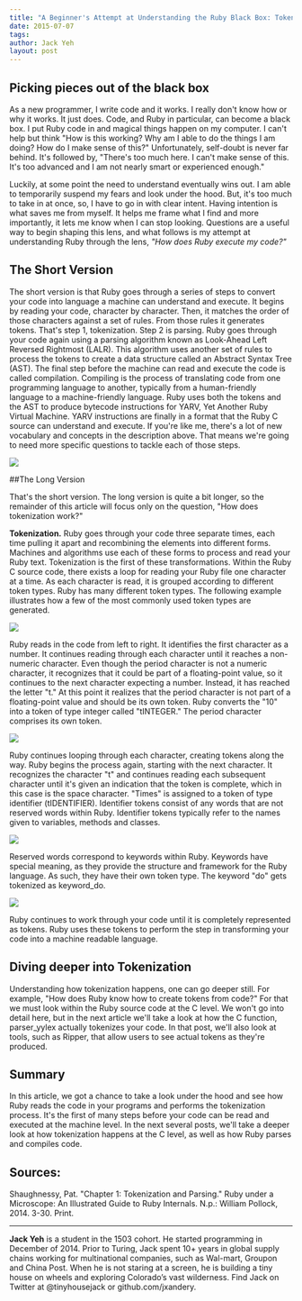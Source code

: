 ```yaml
---
title: "A Beginner's Attempt at Understanding the Ruby Black Box: Tokenization"
date: 2015-07-07
tags:
author: Jack Yeh
layout: post
---
```


## Picking pieces out of the black box

As a new programmer, I write code and it works. I really don't know how or why it works. It just does. Code, and Ruby in particular, can become a black box. I put Ruby code in and magical things happen on my computer. I can't help but think "How is this working? Why am I able to do the things I am doing? How do I make sense of this?" Unfortunately, self-doubt is never far behind. It's followed by, "There's too much here. I can't make sense of this. It's too advanced and I am not nearly smart or experienced enough." 

Luckily, at some point the need to understand eventually wins out. I am able to temporarily suspend my fears and look under the hood. But, it's too much to take in at once, so, I have to go in with clear intent. Having intention is what saves me from myself. It helps me frame what I find and more importantly, it lets me know when I can stop looking. Questions are a useful way to begin shaping this lens, and what follows is my attempt at understanding Ruby through the lens, *"How does Ruby execute my code?"*

## The Short Version

The short version is that Ruby goes through a series of steps to convert your code into language a machine can understand and execute. It begins by reading your code, character by character. Then, it matches the order of those characters against a set of rules. From those rules it generates tokens. That's step 1, tokenization. Step 2 is parsing. Ruby goes through your code again using a parsing algorithm known as Look-Ahead Left Reversed Rightmost (LALR). This algorithm uses another set of rules to process the tokens to create a data structure called an Abstract Syntax Tree (AST). The final step before the machine can read and execute the code is called compilation. Compiling is the process of translating code from one programming language to another, typically from a human-friendly language to a machine-friendly language. Ruby uses both the tokens and the AST to produce bytecode instructions for YARV, Yet Another Ruby Virtual Machine. YARV instructions are finally in a format that the Ruby C source can understand and execute. If you're like me, there's a lot of new vocabulary and concepts in the description above. That means we're going to need more specific questions to tackle each of those steps.

<img src='/images/jack1.png'/>

##The Long Version

That's the short version. The long version is quite a bit longer, so the remainder of this article will focus only on the question, "How does tokenization work?"  

**Tokenization.** Ruby goes through your code three separate times, each time pulling it apart and recombining the elements into different forms. Machines and algorithms use each of these forms to process and read your Ruby text. Tokenization is the first of these transformations. Within the Ruby C source code, there exists a loop for reading your Ruby file one character at a time. As each character is read, it is grouped according to different token types. Ruby has many different token types. The following example illustrates how a few of the most commonly used token types are generated.  

<img src='/images/jack5.png'/>

Ruby reads in the code from left to right. It identifies the first character as a number. It continues reading through each character until it reaches a non-numeric character. Even though the period character is not a numeric character, it recognizes that it could be part of a floating-point value, so it continues to the next character expecting a number. Instead, it has reached the letter "t." At this point it realizes that the period character is not part of a floating-point value and should be its own token. Ruby converts the "10" into a token of type integer called "tINTEGER." The period character comprises its own token. 

<img src='/images/jack2.png'/>

Ruby continues looping through each character, creating tokens along the way. Ruby begins the process again, starting with the next character. It recognizes the character "t" and continues reading each subsequent character until it's given an indication that the token is complete, which in this case is the space character. "Times" is assigned to a token of type identifier (tIDENTIFIER). Identifier tokens consist of any words that are not reserved words within Ruby. Identifier tokens typically refer to the names given to variables, methods and classes.

<img src='/images/jack3.png'/>

Reserved words correspond to keywords within Ruby. Keywords have special meaning, as they provide the structure and framework for the Ruby language. As such, they have their own token type. The keyword "do" gets tokenized as keyword_do. 

<img src='/images/jack4.png'/>

Ruby continues to work through your code until it is completely represented as tokens. Ruby uses these tokens to perform the step in transforming your code into a machine readable language. 

## Diving deeper into Tokenization

Understanding how tokenization happens, one can go deeper still. For example, "How does Ruby know how to create tokens from code?" For that we must look within the Ruby source code at the C level. We won't go into detail here, but in the next article we'll take a look at how the C function, parser_yylex actually tokenizes your code. In that post, we'll also look at tools, such as Ripper, that allow users to see actual tokens as they're produced.

## Summary

In this article, we got a chance to take a look under the hood and see how Ruby reads the code in your programs and performs the tokenization process. It's the first of many steps before your code can be read and executed at the machine level. In the next several posts, we'll take a deeper look at how tokenization happens at the C level, as well as how Ruby parses and compiles code.

## Sources:

Shaughnessy, Pat. "Chapter 1: Tokenization and Parsing." Ruby under a Microscope: An Illustrated Guide to Ruby Internals. N.p.: William Pollock, 2014. 3-30. Print.

---

**Jack Yeh** is a student in the 1503 cohort. He started programming in December of 2014. Prior to Turing, Jack spent 10+ years in global supply chains working for multinational companies, such as Wal-mart, Groupon and China Post. When he is not staring at a screen, he is building a tiny house on wheels and exploring Colorado’s vast wilderness. Find Jack on Twitter at @tinyhousejack or github.com/jxandery.
